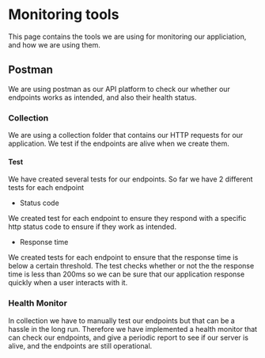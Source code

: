 # Monitoring tools

This page contains the tools we are using for monitoring our appliciation,
and how we are using them.

## Postman

We are using postman as our API platform to check our whether our endpoints works as intended,
and also their health status.

### Collection

We are using a collection folder that contains our HTTP requests for our application. We test if the endpoints are alive when we create them.

#### Test

We have created several tests for our endpoints. So far we have 2 different tests for each endpoint

- Status code

We created test for each endpoint to ensure they respond with a specific http status code to ensure if they work as intended.

- Response time

We created tests for each endpoint to ensure that the response time is below a certain threshold. The test checks whether or not the the response time is less than 200ms so we can be sure that our application response quickly when a user interacts with it.

### Health Monitor

In collection we have to manually test our endpoints but that can be a hassle in the long run.
Therefore we have implemented a health monitor that can check our endpoints, and give a periodic report to see if our server is alive, and the endpoints are still operational.
